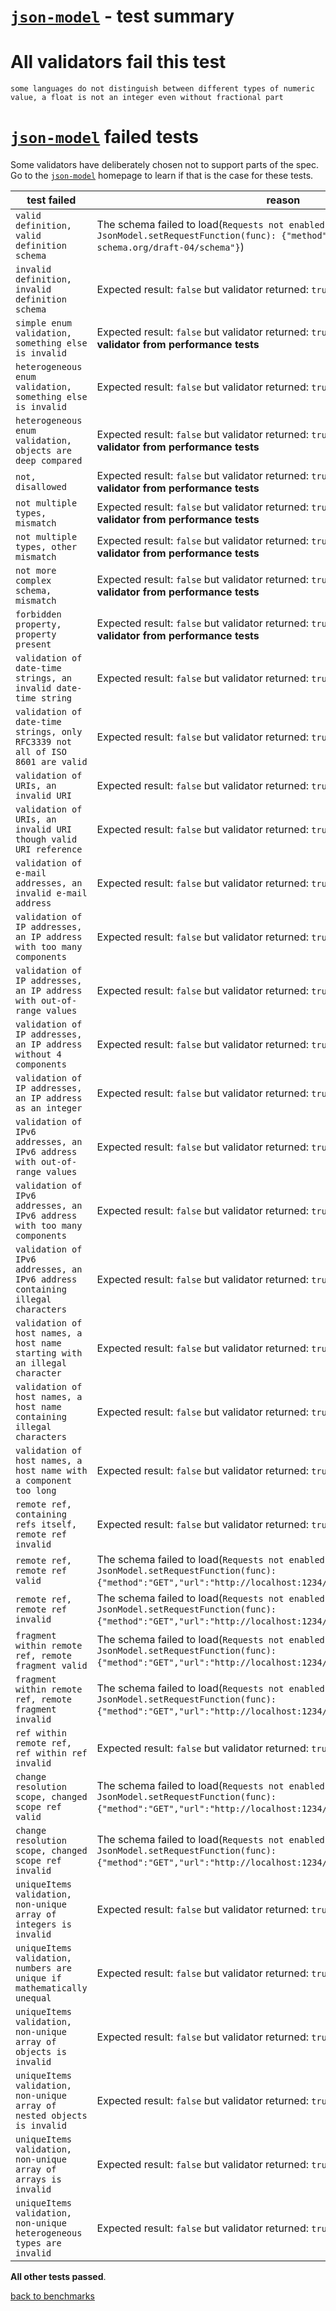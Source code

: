 # [`json-model`](https://github.com/geraintluff/json-model) - test summary

# All validators fail this test

`some languages do not distinguish between different types of numeric value, a float is not an integer even without fractional part`


# [`json-model`](https://github.com/geraintluff/json-model) failed tests

Some validators have deliberately chosen not to support parts of the spec. Go to the [`json-model`](https://github.com/geraintluff/json-model) homepage to learn if
that is the case for these tests.

|test failed|reason
|-----------|------
|`valid definition, valid definition schema`|The schema failed to load(`Requests not enabled - try JsonModel.setRequestFunction(func): {"method":"GET","url":"http://json-schema.org/draft-04/schema"}`)
|`invalid definition, invalid definition schema`|Expected result: `false` but validator returned: `true`
|`simple enum validation, something else is invalid`|Expected result: `false` but validator returned: `true`. **This excludes this validator from performance tests**
|`heterogeneous enum validation, something else is invalid`|Expected result: `false` but validator returned: `true`
|`heterogeneous enum validation, objects are deep compared`|Expected result: `false` but validator returned: `true`. **This excludes this validator from performance tests**
|`not, disallowed`|Expected result: `false` but validator returned: `true`. **This excludes this validator from performance tests**
|`not multiple types, mismatch`|Expected result: `false` but validator returned: `true`. **This excludes this validator from performance tests**
|`not multiple types, other mismatch`|Expected result: `false` but validator returned: `true`. **This excludes this validator from performance tests**
|`not more complex schema, mismatch`|Expected result: `false` but validator returned: `true`. **This excludes this validator from performance tests**
|`forbidden property, property present`|Expected result: `false` but validator returned: `true`. **This excludes this validator from performance tests**
|`validation of date-time strings, an invalid date-time string`|Expected result: `false` but validator returned: `true`
|`validation of date-time strings, only RFC3339 not all of ISO 8601 are valid`|Expected result: `false` but validator returned: `true`
|`validation of URIs, an invalid URI`|Expected result: `false` but validator returned: `true`
|`validation of URIs, an invalid URI though valid URI reference`|Expected result: `false` but validator returned: `true`
|`validation of e-mail addresses, an invalid e-mail address`|Expected result: `false` but validator returned: `true`
|`validation of IP addresses, an IP address with too many components`|Expected result: `false` but validator returned: `true`
|`validation of IP addresses, an IP address with out-of-range values`|Expected result: `false` but validator returned: `true`
|`validation of IP addresses, an IP address without 4 components`|Expected result: `false` but validator returned: `true`
|`validation of IP addresses, an IP address as an integer`|Expected result: `false` but validator returned: `true`
|`validation of IPv6 addresses, an IPv6 address with out-of-range values`|Expected result: `false` but validator returned: `true`
|`validation of IPv6 addresses, an IPv6 address with too many components`|Expected result: `false` but validator returned: `true`
|`validation of IPv6 addresses, an IPv6 address containing illegal characters`|Expected result: `false` but validator returned: `true`
|`validation of host names, a host name starting with an illegal character`|Expected result: `false` but validator returned: `true`
|`validation of host names, a host name containing illegal characters`|Expected result: `false` but validator returned: `true`
|`validation of host names, a host name with a component too long`|Expected result: `false` but validator returned: `true`
|`remote ref, containing refs itself, remote ref invalid`|Expected result: `false` but validator returned: `true`
|`remote ref, remote ref valid`|The schema failed to load(`Requests not enabled - try JsonModel.setRequestFunction(func): {"method":"GET","url":"http://localhost:1234/integer.json"}`)
|`remote ref, remote ref invalid`|The schema failed to load(`Requests not enabled - try JsonModel.setRequestFunction(func): {"method":"GET","url":"http://localhost:1234/integer.json"}`)
|`fragment within remote ref, remote fragment valid`|The schema failed to load(`Requests not enabled - try JsonModel.setRequestFunction(func): {"method":"GET","url":"http://localhost:1234/subSchemas.json"}`)
|`fragment within remote ref, remote fragment invalid`|The schema failed to load(`Requests not enabled - try JsonModel.setRequestFunction(func): {"method":"GET","url":"http://localhost:1234/subSchemas.json"}`)
|`ref within remote ref, ref within ref invalid`|Expected result: `false` but validator returned: `true`
|`change resolution scope, changed scope ref valid`|The schema failed to load(`Requests not enabled - try JsonModel.setRequestFunction(func): {"method":"GET","url":"http://localhost:1234/folder/folderInteger.json"}`)
|`change resolution scope, changed scope ref invalid`|The schema failed to load(`Requests not enabled - try JsonModel.setRequestFunction(func): {"method":"GET","url":"http://localhost:1234/folder/folderInteger.json"}`)
|`uniqueItems validation, non-unique array of integers is invalid`|Expected result: `false` but validator returned: `true`
|`uniqueItems validation, numbers are unique if mathematically unequal`|Expected result: `false` but validator returned: `true`
|`uniqueItems validation, non-unique array of objects is invalid`|Expected result: `false` but validator returned: `true`
|`uniqueItems validation, non-unique array of nested objects is invalid`|Expected result: `false` but validator returned: `true`
|`uniqueItems validation, non-unique array of arrays is invalid`|Expected result: `false` but validator returned: `true`
|`uniqueItems validation, non-unique heterogeneous types are invalid`|Expected result: `false` but validator returned: `true`

**All other tests passed**.

[back to benchmarks](https://github.com/Muscula/json-schema-benchmark)
